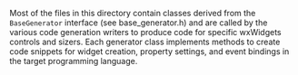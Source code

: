 Most of the files in this directory contain classes derived from the `BaseGenerator` interface (see base_generator.h) and are called by the various code generation writers to produce code for specific wxWidgets controls and sizers. Each generator class implements methods to create code snippets for widget creation, property settings, and event bindings in the target programming language.
